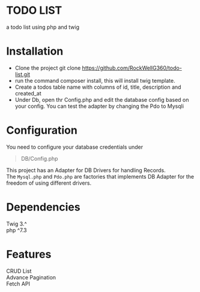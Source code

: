 # TODO LIST

a todo list using php and twig

# Installation

* Clone the project git clone https://github.com/RockWellG360/todo-list.git
* run the command composer install, this will install twig template.
* Create a todos table name with columns of id, title, description and created_at
* Under Db, open thr Config.php and edit the database config based on your config. You can test the adapter by changing the Pdo to Mysqli

# Configuration

You need to configure your database credentials under
> DB/Config.php

This project has an Adapter for DB Drivers for handling Records. <br />
The `Mysql.php` and `Pdo.php` are factories that implements DB Adapter for the freedom of using different drivers.

# Dependencies

Twig 3.^  <br />
php ^7.3

# Features

CRUD List  <br />
Advance Pagination  <br />
Fetch API
